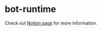 # bot-runtime

Check out [Notion page](https://showdownspace.notion.site/Discord-bot-813bfb6d59c245048fcc379c9e9d7183#91b158e8ccac499abba78b10243aa2da) for more information.